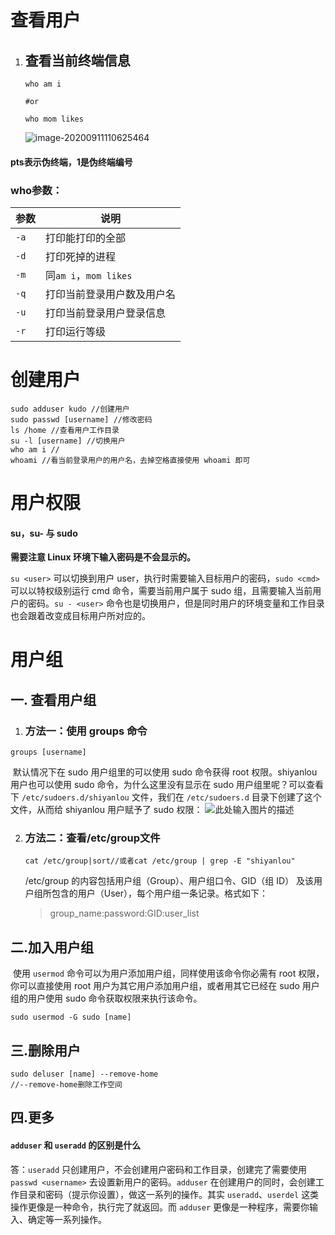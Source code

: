 # 查看用户

1. ## 查看当前终端信息

   ```
   who am i
   
   #or 
   
   who mom likes
   ```

   ![image-20200911110625464](C:\Users\wm200618\AppData\Roaming\Typora\typora-user-images\image-20200911110625464.png)

#### 	   pts表示伪终端，1是伪终端编号

### who参数：

| 参数 | 说明                       |
| ---- | -------------------------- |
| `-a` | 打印能打印的全部           |
| `-d` | 打印死掉的进程             |
| `-m` | 同`am i`，`mom likes`      |
| `-q` | 打印当前登录用户数及用户名 |
| `-u` | 打印当前登录用户登录信息   |
| `-r` | 打印运行等级               |

# 创建用户

```
sudo adduser kudo //创建用户
sudo passwd [username] //修改密码
ls /home //查看用户工作目录
su -l [username] //切换用户
who am i //
whoami //看当前登录用户的用户名，去掉空格直接使用 whoami 即可
```

# 用户权限

#### su，su- 与 sudo

**需要注意 Linux 环境下输入密码是不会显示的。**

`su <user>` 可以切换到用户 user，执行时需要输入目标用户的密码，`sudo <cmd>` 可以以特权级别运行 cmd 命令，需要当前用户属于 sudo 组，且需要输入当前用户的密码。`su - <user>` 命令也是切换用户，但是同时用户的环境变量和工作目录也会跟着改变成目标用户所对应的。

# 用户组

## 一.  查看用户组


1. ### 方法一：使用 groups 命令

```
groups [username]
```

​	默认情况下在 sudo 用户组里的可以使用 sudo 命令获得 root 权限。shiyanlou 用户也可以使用 sudo 命令，为什么这里没有显示在 sudo 用户组里呢？可以查看下 `/etc/sudoers.d/shiyanlou` 文件，我们在 `/etc/sudoers.d` 目录下创建了这个文件，从而给 shiyanlou 用户赋予了 sudo 权限：	![此处输入图片的描述](https://doc.shiyanlou.com/document-uid13labid3timestamp1454035855554.png)

2. ### 方法二：查看/etc/group文件

   ```
   cat /etc/group|sort//或者cat /etc/group | grep -E "shiyanlou"
   ```

   /etc/group 的内容包括用户组（Group）、用户组口令、GID（组 ID） 及该用户组所包含的用户（User），每个用户组一条记录。格式如下：

   > group_name:password:GID:user_list

## 二.加入用户组

​	使用 `usermod` 命令可以为用户添加用户组，同样使用该命令你必需有 root 权限，你可以直接使用 root 用户为其它用户添加用户组，或者用其它已经在 sudo 用户组的用户使用 sudo 命令获取权限来执行该命令。

```
sudo usermod -G sudo [name]
```

## 三.删除用户

```
sudo deluser [name] --remove-home
//--remove-home删除工作空间
```

## 四.更多

#### `adduser` 和 `useradd` 的区别是什么

答：`useradd` 只创建用户，不会创建用户密码和工作目录，创建完了需要使用 `passwd <username>` 去设置新用户的密码。`adduser` 在创建用户的同时，会创建工作目录和密码（提示你设置），做这一系列的操作。其实 `useradd`、`userdel` 这类操作更像是一种命令，执行完了就返回。而 `adduser` 更像是一种程序，需要你输入、确定等一系列操作。